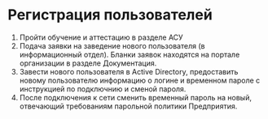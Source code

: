 # Регистрация пользователей
1. Пройти обучение и аттестацию в разделе АСУ
2. Подача заявки на заведение нового пользователя (в информационный отдел). Бланки заявок находятся на портале организации в разделе Документация.
3. Завести нового пользователя в Active Directory, предоставить новому пользователю информацию о логине и временном пароле с инструкцией по подключнию и сменой пароля.
4. После подключения к сети сменить временный пароль на новый, отвечающий требованиям парольной политики Предприятия.